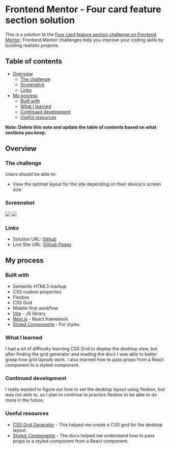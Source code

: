 # Frontend Mentor - Four card feature section solution

This is a solution to the [Four card feature section challenge on Frontend Mentor](https://www.frontendmentor.io/challenges/four-card-feature-section-weK1eFYK). Frontend Mentor challenges help you improve your coding skills by building realistic projects.

## Table of contents

- [Overview](#overview)
  - [The challenge](#the-challenge)
  - [Screenshot](#screenshot)
  - [Links](#links)
- [My process](#my-process)
  - [Built with](#built-with)
  - [What I learned](#what-i-learned)
  - [Continued development](#continued-development)
  - [Useful resources](#useful-resources)

**Note: Delete this note and update the table of contents based on what sections you keep.**

## Overview

### The challenge

Users should be able to:

- View the optimal layout for the site depending on their device's screen size

### Screenshot

![](./four-card-mobile.jpg)
![](./four-card-desktop.jpg)

### Links

- Solution URL: [Github](https://github.com/Saekit/FM-Four-Card-Feature-Section)
- Live Site URL: [Github Pages](https://saekit.github.io/FM-Four-Card-Feature-Section/)

## My process

### Built with

- Semantic HTML5 markup
- CSS custom properties
- Flexbox
- CSS Grid
- Mobile-first workflow
- [Vite](https://vitejs.dev/guide/) - JS library
- [Next.js](https://nextjs.org/) - React framework
- [Styled Components](https://styled-components.com/) - For styles

### What I learned

I had a lot of difficulty learning CSS Grid to display the desktop view, but after finding the grid generator and reading the docs I was able to better grasp how grid layouts work. I also learned how to pass props from a React component to a styled-component.

### Continued development

I really wanted to figure out how to set the desktop layout using flexbox, but was not able to, so I plan to continue to practice flexbox to be able to do more in the future.

### Useful resources

- [CSS Grid Generator](https://cssgridgenerator.io/) - This helped me create a CSS grid for the desktop layout.
- [Styled-Components](https://styled-components.com/docs/basics#passed-props) - The docs helped me understand how to pass props to a styled-component from a React component.
